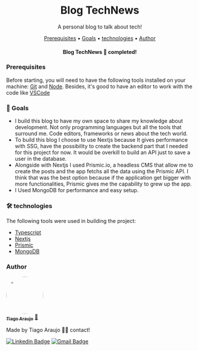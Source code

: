 <h1 align="center">Blog TechNews</h1>
<p align="center">A personal blog to talk about tech!</p>

<p align="center">
 <a href="#pre-requisitos">Prerequisites</a> •
 <a href="#objetivo">Goals</a> •
 <a href="#tecnologias">technologies</a> • 
 <a href="#autor">Author</a>
</p>
<h4 align="center"> 
    Blog TechNews 🚀 completed!
</h4>

<h3 id="pre-requisitos">Prerequisites</h3>

Before starting, you will need to have the following tools installed on your machine:
[Git](https://git-scm.com) and [Node](https://nodejs.org/en/).
Besides, it's good to have an editor to work with the code like [VSCode](https://code.visualstudio.com/)

<h3 id="objetivo">🎯 Goals</h3>

- I build this blog to have my own space to share my knowledge about development. Not only programming languages but all the tools that surround me. Code editors, frameworks or news about the tech world.
- To build this blog I choose to use Nextjs because It gives performance with SSG, have the possibility to create the backend part that I needed for this project for now. It would be overkill to build an API just to save a user in the database.
- Alongside with Nextjs I used Prismic.io, a headless CMS that allow me to create the posts and the app fetchs all the data using the Prismic API. I think that was the best option because if the application get bigger with more functionalities, Prismic gives me the capability to grew up the app.
- I Used MongoDB for performance and easy setup.
 

<h3 id="tecnologias">🛠 technologies</h3>

The following tools were used in building the project:

- [Typescript](https://www.typescriptlang.org/)
- [Nextjs](https://nextjs.org/)
- [Prismic](https://prismic.io/)
- [MongoDB](https://www.mongodb.com/)

<h3 id="autor">Author</h3>


<a href="https://www.linkedin.com/in/tiago-muniz-de-araujo-2b5b8a89/">
 <img style="border-radius: 50%;" src="https://avatars.githubusercontent.com/u/102497603?s=400&u=36ca4d7e208862291ff6e3cdbdfb76d5a4d2b0fc&v=4" width="100px;" alt=""/>
 <br />
 <sub><b>Tiago Araujo</b></sub></a> <a href="https://app.rocketseat.com.br/me/tiago-muniz-de-araujo-01020" title="Rocketseat">🚀</a>


Made by Tiago Araujo 👋🏽 contact!

[![Linkedin Badge](https://img.shields.io/badge/-Tiago-blue?style=flat-square&logo=Linkedin&logoColor=white&link=https://www.linkedin.com/in/tiago-muniz-de-araujo-2b5b8a89/)](https://www.linkedin.com/in/tiago-muniz-de-araujo-2b5b8a89/) 
[![Gmail Badge](https://img.shields.io/badge/-tiagomuniz130@gmail.com-c14438?style=flat-square&logo=Gmail&logoColor=white&link=mailto:tiagomuniz130@gmail.com)](mailto:tiagomuniz130@gmail.com)


